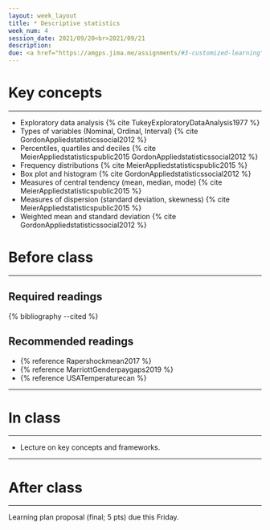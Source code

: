 ```yaml
---
layout: week_layout
title: * Descriptive statistics
week_num: 4
session_date: 2021/09/20<br>2021/09/21
description:
due: <a href="https://amgps.jima.me/assignments/#3-customized-learning">Learning plan proposal (final; 5 pts)</a>
---
```


# Key concepts
---

  -  Exploratory data analysis {% cite TukeyExploratoryDataAnalysis1977 %}
  -  Types of variables (Nominal, Ordinal, Interval) {% cite GordonAppliedstatisticssocial2012 %}
  -  Percentiles, quartiles and deciles {% cite MeierAppliedstatisticspublic2015 GordonAppliedstatisticssocial2012 %}
  -  Frequency distributions {% cite MeierAppliedstatisticspublic2015 %}
  -  Box plot and histogram {% cite GordonAppliedstatisticssocial2012 %}
  -  Measures of central tendency (mean, median, mode) {% cite MeierAppliedstatisticspublic2015 %}
  -  Measures of dispersion (standard deviation, skewness) {% cite MeierAppliedstatisticspublic2015 %}
  -  Weighted mean and standard deviation {% cite GordonAppliedstatisticssocial2012 %}
  
# Before class
---

## Required readings

{% bibliography --cited %}

## Recommended readings

- {% reference Rapershockmean2017 %}
- {% reference MarriottGenderpaygaps2019 %}
- {% reference USATemperaturecan %}


---
# In class
---

- Lecture on key concepts and frameworks.

---
# After class
---

Learning plan proposal (final; 5 pts) due this Friday.
